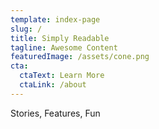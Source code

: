 ```yaml
---
template: index-page
slug: /
title: Simply Readable
tagline: Awesome Content
featuredImage: /assets/cone.png
cta:
  ctaText: Learn More
  ctaLink: /about
---
```


Stories, Features, Fun
